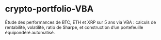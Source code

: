 # crypto-portfolio-VBA
Étude des performances de BTC, ETH et XRP sur 5 ans via VBA : calculs de rentabilité, volatilité, ratio de Sharpe, et construction d’un portefeuille équipondéré automatisé.
